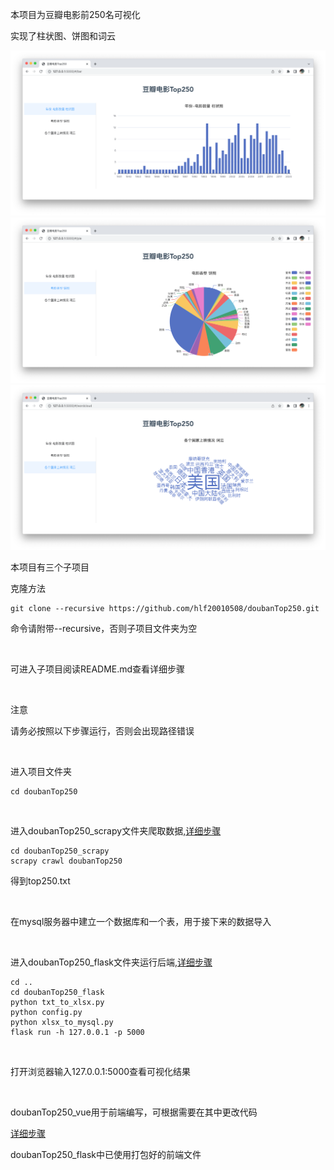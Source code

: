 本项目为豆瓣电影前250名可视化

实现了柱状图、饼图和词云

<img src='https://github.com/hlf20010508/doubanTop250/raw/master/柱状图.png'/>
<img src='https://github.com/hlf20010508/doubanTop250/raw/master/饼图.png'/>
<img src='https://github.com/hlf20010508/doubanTop250/raw/master/词云.png'/>

本项目有三个子项目

克隆方法
```
git clone --recursive https://github.com/hlf20010508/doubanTop250.git
```

命令请附带--recursive，否则子项目文件夹为空

<br/>

可进入子项目阅读README.md查看详细步骤

<br/>

注意

请务必按照以下步骤运行，否则会出现路径错误

<br/>

进入项目文件夹
```
cd doubanTop250
```

<br/>

进入doubanTop250_scrapy文件夹爬取数据,<a href='https://github.com/hlf20010508/doubanTop250_scrapy/blob/master/README.md'>详细步骤</a>
```
cd doubanTop250_scrapy
scrapy crawl doubanTop250
```
得到top250.txt

<br/>

在mysql服务器中建立一个数据库和一个表，用于接下来的数据导入

<br/>

进入doubanTop250_flask文件夹运行后端,<a href='https://github.com/hlf20010508/doubanTop250_flask/blob/7master/README.md'>详细步骤</a>
```
cd ..
cd doubanTop250_flask
python txt_to_xlsx.py
python config.py
python xlsx_to_mysql.py
flask run -h 127.0.0.1 -p 5000
```

<br/>

打开浏览器输入127.0.0.1:5000查看可视化结果

<br/>

doubanTop250_vue用于前端编写，可根据需要在其中更改代码

<a href='https://github.com/hlf20010508/doubanTop250_vue/blob/master/README.md'>详细步骤</a>

doubanTop250_flask中已使用打包好的前端文件
